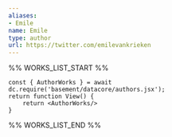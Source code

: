```yaml
---
aliases:
- Emile
name: Emile
type: author
url: https://twitter.com/emilevankrieken
---
```



%% WORKS_LIST_START %%

```datacorejsx
const { AuthorWorks } = await dc.require('basement/datacore/authors.jsx');
return function View() {
    return <AuthorWorks/>
}
```
%% WORKS_LIST_END %%